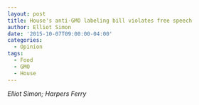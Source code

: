 ```yaml
---
layout: post
title: House's anti-GMO labeling bill violates free speech
author: Elliot Simon
date: '2015-10-07T09:00:00-04:00'
categories:
  - Opinion
tags:
  - Food
  - GMO
  - House
---
```


_Elliot Simon; Harpers Ferry_